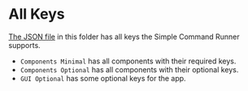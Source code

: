 # All Keys

[The JSON file](./gui_definition.json) in this folder has all keys the Simple Command Runner supports.  

-   `Components Minimal` has all components with their required keys.
-   `Components Optional` has all components with their optional keys.
-   `GUI Optional` has some optional keys for the app.
